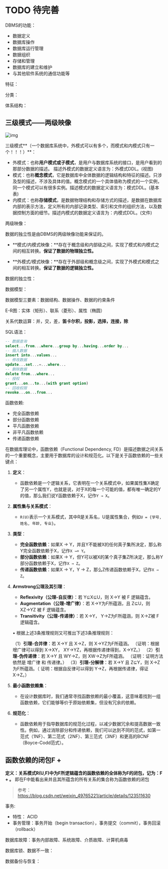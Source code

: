 # TODO 待完善



DBMS的功能：

* 数据定义
* 数据库操作
* 数据库运行管理
* 数据组织
* 存储和管理
* 数据库的建立和维护
* 与其他软件系统的通信功能等

特征：

分类：

体系结构：

## 三级模式——两级映像

![img](https://img-blog.csdnimg.cn/20200817113042619.png?x-oss-process=image/watermark,type_ZmFuZ3poZW5naGVpdGk,shadow_10,text_aHR0cHM6Ly9ibG9nLmNzZG4ubmV0L3dlaXhpbl80MzgyMzgwOA==,size_16,color_FFFFFF,t_70)

三级模式**（一个数据库系统中，外模式可以有多个，而模式和内模式只有一个！！！）**：

* 外模式：也称**用户模式或子模式**，是用户与数据库系统的接口，是用户看到的那部分数据的描述。 描述外模式的数据定义语言为：外模式DDL。(视图)
* 模式：也称**概念模式**，它是数据库中全体数据的逻辑结构和特征的描述。只涉及型的描述，不涉及具体的值。概念模式的一个具体值称为模式的一个实例，同一个模式可以有很多实例。描述模式的数据定义语言为：模式DDL。(基本表)
* 内模式：也称**存储模式**，是数据物理结构和存储方式的描述，是数据在数据库内部的表示方法，定义所有的内部记录类型、索引和文件的组织方法，以及数据控制方面的细节。描述内模式的数据定义语言为：内模式DDL。(文件)

两级映像：

数据的独立性是由DBMS的两级映像功能来保证的。

* **模式/内模式映像：**存在于概念级和内部级之间，实现了模式和内模式之间的相互转换。**保证了数据的物理独立性。**

* **外模式/模式映像：**存在于外部级和概念级之间，实现了外模式和模式之间的相互转换。**保证了数据的逻辑独立性。**

数据的独立性：

数据模型：

数据模型三要素：数据结构、数据操作、数据的约束条件

E-R图：实体（矩形）、联系（菱形）、属性（椭圆）

关系代数运算：并，交，差，**笛卡尔积，投影，选择，连接，除**

SQL语法：

```sql
-- 数据查询
select...from...where...group by...having...order by...
-- 插入数据
insert into...values... 
-- 修改数据
update...set...=...where... 
-- 删除数据
delete from...where... 
-- 授权
grant...on...to...(with grant option) 
-- 回收权限
revoke...on...from... 
```

函数依赖:

* 完全函数依赖
* 部分函数依赖
* 平凡函数依赖
* 非平凡函数依赖
* 传递函数依赖

在数据库理论中，函数依赖（Functional Dependency, FD）是描述数据之间关系的一个重要概念，主要用于数据库的设计和规范化。以下是关于函数依赖的一些关键点：

1. **定义**：
   - 函数依赖是一个逻辑关系，它表明在一个关系模式中，如果属性集X确定了另一个属性Y，也就是说，对于X的每一个可能的值，都有唯一确定的Y的值，那么我们说Y函数依赖于X，记作`Y → X`。
   
2. **属性集与关系模式**：
   - `R(U)`表示一个关系模式，其中R是关系名，U是属性集合，例如`U = {学号, 姓名, 年龄, 专业}`。
   
3. **类型**：
   - **完全函数依赖**：如果X → Y，并且Y不能被X的任何真子集所决定，那么称Y完全函数依赖于X，记作`X →+ Y`。
   - **部分函数依赖**：如果X → Y，但Y可以被X的某个真子集Z所决定，那么称Y部分函数依赖于X，记作`X → Z`。
   - **传递函数依赖**：如果X → Y，Y → Z，那么Z传递函数依赖于X，记作`X → Z`。
   
4. **Armstrong公理及其引理**：
   
   - **Reflexivity（公理-自反律）**：若 Y⊆X⊆U，则 X→Y 被 F 逻辑蕴含。
   - **Augmentation（公理-增广律）**：若 X→Y为F所蕴涵，且 Z⊆U，则 XZ→YZ 被 F 逻辑蕴含。
   - **Transitivity（公理-传递律）**：若 X→Y， Y→Z为F所蕴涵，则 X→Z被 F 逻辑蕴含。
   
   • 根据上述3条推理规则又可推出下述3条推理规则：
   
   （1）**引理-合并律**：若 X→Y 且 X→Z，则 X→YZ为F所蕴涵。 （证明：根据增广律可以得到 X→XY， XY→YZ，再根据传递律得到，X→YZ。）
   （2）**引理-伪传递律**：若 X→Y 且 WY→Z，则 XW→Z为F所蕴涵。 （证明：证明方法依然是 增广律 和 传递律。）
   （3）**引理-分解律**：若 X→Y 且 Z⊆Y，则 X→Z为F所蕴涵。（ 证明：根据自反律可以得到 Y→Z，再根据传递律，得证 X→Z。）
   
5. **最小函数依赖集**：
   - 在设计数据库时，我们通常寻找函数依赖的最小覆盖，这意味着找到一组函数依赖，它们能够等价于原始依赖集，但没有冗余的依赖。
   
6. **规范化**：
   - 函数依赖用于指导数据库的规范化过程，以减少数据冗余和提高数据一致性。例如，通过消除部分和传递依赖，我们可以达到不同的范式，如第一范式（1NF）、第二范式（2NF）、第三范式（3NF）和更高的BCNF（Boyce-Codd范式）。

## 函数依赖的闭包F +
**定义：关系模式R(U,F)中为F所逻辑蕴含的函数依赖的全体称为F的闭包，记为：F + 。**
即在F中能看出来并且其所蕴含的所有关系的集合称为函数依赖的闭包

> 参考：https://blog.csdn.net/weixin_49765221/article/details/123511630



事务:

* 特性： ACID
* 事务管理：事务开始（begin transaction），事务提交（commit），事务回滚（rollback）

数据库故障：事务内部故障、系统故障、介质故障、计算机病毒

数据库锁、数据不一致：

数据备份与恢复：





